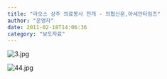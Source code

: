 ```yaml
---
title: "라오스 상주 의료봉사 전개 - 의협신문,아세안타임즈"
author: "운영자"
date: 2011-02-18T14:06:36
category: "보도자료"
---
```


![3.jpg](/files/attach/images/1661/152/002/90e9cd8436391f0a82b52b74c52b84f9)

![44.jpg](/files/attach/images/1661/152/002/e7d21c280770939ec0ff66fdf38e0587)
